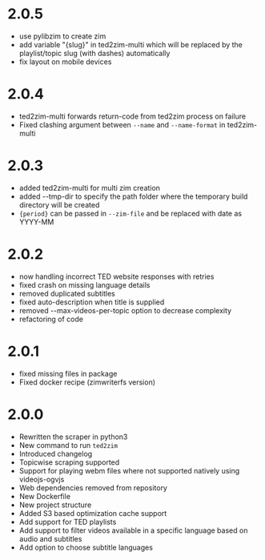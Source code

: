 # 2.0.5

- use pylibzim to create zim
- add variable "{slug}" in ted2zim-multi which will be replaced by the playlist/topic slug (with dashes) automatically
- fix layout on mobile devices

# 2.0.4

- ted2zim-multi forwards return-code from ted2zim process on failure
- Fixed clashing argument between `--name` and `--name-format` in ted2zim-multi

# 2.0.3

- added ted2zim-multi for multi zim creation
- added --tmp-dir to specify the path folder where the temporary build directory will be created
- `{period}` can be passed in `--zim-file` and be replaced with date as YYYY-MM

# 2.0.2

- now handling incorrect TED website responses with retries
- fixed crash on missing language details
- removed duplicated subtitles
- fixed auto-description when title is supplied
- removed --max-videos-per-topic option to decrease complexity
- refactoring of code

# 2.0.1

- fixed missing files in package
- Fixed docker recipe (zimwriterfs version)

# 2.0.0

- Rewritten the scraper in python3
- New command to run `ted2zim`
- Introduced changelog
- Topicwise scraping supported
- Support for playing webm files where not supported natively using videojs-ogvjs
- Web dependencies removed from repository
- New Dockerfile
- New project structure
- Added S3 based optimization cache support
- Add support for TED playlists
- Add support to filter videos available in a specific language based on audio and subtitles
- Add option to choose subtitle languages
